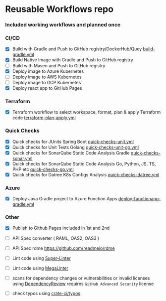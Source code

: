 # Reusable Workflows repo 

### Included working workflows and planned once

### CI/CD

- [x] Build with Gradle and Push to GitHub registry/DockerHub/Quey  [build-gradle.yml](.github/workflows/build-gradle.yml)
- [x] Build Native Image with Gradle and Push to GitHub registry 
- [ ] Build with Maven and Push to GitHub registry 
- [x] Deploy image to Azure Kubernetes  
- [ ] Deploy image to AWS Kubernetes
- [ ] Deploy image to GCP Kubernetes
- [x] Deploy react app to GitHub Pages

### Terraform

- [x] Terraform workflow to select workspace, format, plan & apply Terraform code [terraform-plan-apply.yml](.github/workflows/terraform-plan-apply.yml)

### Quick Checks 

- [x] Quick checks for JUnits Spring Boot [quick-checks-unit.yml](.github/workflows/quick-checks-unit.yml)
- [x] Quick checks for Unit Tests Golang [quick-checks-unit-go.yml](.github/workflows/quick-checks-unit-go.yml)
- [x] Quick checks for SonarQube Static Code Analysis Gradle [quick-checks-sonar.yml](.github/workflows/quick-checks-sonar.yml)
- [x] Quick checks for SonarQube Static Code Analysis Go, Python, JS, TS, PHP etc [quick-checks-go.yml](.github/workflows/quick-checks-sonar-go.yml)
- [x] Quick checks for Datree K8s Configs Analysis [quick-checks-datree.yml](.github/workflows/quick-checks-datree.yml)

### Azure 
- [x] Deploy Java Gradle project to Azure Function Apps [deploy-functionapp-gradle.yml](.github/workflows/deploy-functionapp-gradle.yml)

### Other

- [x] Publish to Github Pages included in 1st and 2nd
- [ ] API Spec converter ( RAML, OAS2, OAS3 )
- [ ] API Spec rdme <https://github.com/readmeio/rdme>

- [ ] Lint code using [Super-Linter](https://github.com/super-linter/super-linter)
- [ ] Lint code using [MegaLinter](https://github.com/oxsecurity/megalinter)
- [ ] scans for dependency changes or vulnerabilities or invalid licenses using [DependencyReview](https://github.com/actions/dependency-review-action)
      requires `GitHub Advanced Security` license
- [ ] check typos using [crate-ci/typos](https://github.com/crate-ci/typos)

